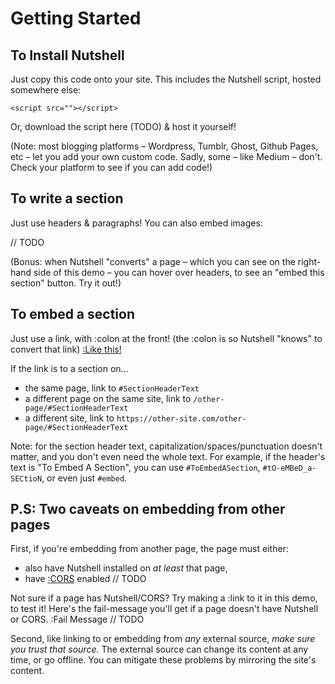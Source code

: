 # Getting Started

## To Install Nutshell

Just copy this code onto your site. This includes the Nutshell script, hosted somewhere else:

`<script src=""></script>`

Or, download the script here (TODO) & host it yourself!

(Note: most blogging platforms – Wordpress, Tumblr, Ghost, Github Pages, etc – let you add your own custom code. Sadly, some – like Medium – don't. Check your platform to see if you can add code!)

## To write a section

Just use headers & paragraphs! You can also embed images:

// TODO

(Bonus: when Nutshell "converts" a page – which you can see on the right-hand side of this demo – you can hover over headers, to see an "embed this section" button. Try it out!)


## To embed a section

Just use a link, with :colon at the front! (the :colon is so Nutshell "knows" to convert that link) [:Like this!](#ToWriteASection)

If the link is to a section on...

* the same page, link to `#SectionHeaderText`
* a different page on the same site, link to `/other-page/#SectionHeaderText`
* a different site, link to `https://other-site.com/other-page/#SectionHeaderText`

Note: for the section header text, capitalization/spaces/punctuation doesn't matter, and you don't even need the whole text. For example, if the header's text is "To Embed A Section", you can use `#ToEmbedASection`, `#tO-eMBeD_a-SECtioN`, or even just `#embed`.


## P.S: Two caveats on embedding from other pages

First, if you're embedding from another page, the page must either:

* also have Nutshell installed on *at least* that page,
* have [:CORS](../#cors) enabled // TODO

Not sure if a page has Nutshell/CORS? Try making a :link to it in this demo, to test it! Here's the fail-message you'll get if a page doesn't have Nutshell or CORS. :Fail Message // TODO

Second, like linking to or embedding from *any* external source, *make sure you trust that source.* The external source can change its content at any time, or go offline. You can mitigate these problems by mirroring the site's content.